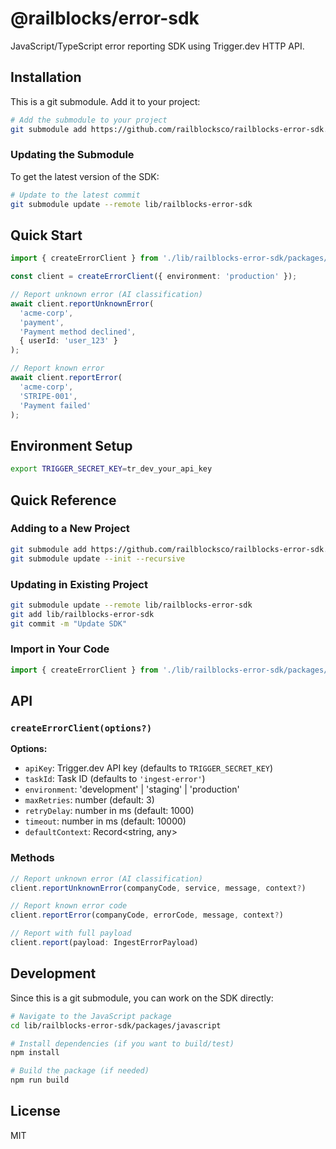 # @railblocks/error-sdk

JavaScript/TypeScript error reporting SDK using Trigger.dev HTTP API.

## Installation

This is a git submodule. Add it to your project:

```bash
# Add the submodule to your project
git submodule add https://github.com/railblocksco/railblocks-error-sdk.git lib/railblocks-error-sdk
```

### Updating the Submodule

To get the latest version of the SDK:

```bash
# Update to the latest commit
git submodule update --remote lib/railblocks-error-sdk
```

## Quick Start

```typescript
import { createErrorClient } from './lib/railblocks-error-sdk/packages/javascript/src';

const client = createErrorClient({ environment: 'production' });

// Report unknown error (AI classification)
await client.reportUnknownError(
  'acme-corp',
  'payment',
  'Payment method declined',
  { userId: 'user_123' }
);

// Report known error
await client.reportError(
  'acme-corp',
  'STRIPE-001',
  'Payment failed'
);
```

## Environment Setup

```bash
export TRIGGER_SECRET_KEY=tr_dev_your_api_key
```

## Quick Reference

### Adding to a New Project
```bash
git submodule add https://github.com/railblocksco/railblocks-error-sdk.git lib/railblocks-error-sdk
git submodule update --init --recursive
```

### Updating in Existing Project
```bash
git submodule update --remote lib/railblocks-error-sdk
git add lib/railblocks-error-sdk
git commit -m "Update SDK"
```

### Import in Your Code
```typescript
import { createErrorClient } from './lib/railblocks-error-sdk/packages/javascript/src';
```

## API

### `createErrorClient(options?)`

**Options:**
- `apiKey`: Trigger.dev API key (defaults to `TRIGGER_SECRET_KEY`)
- `taskId`: Task ID (defaults to `'ingest-error'`)
- `environment`: 'development' | 'staging' | 'production'
- `maxRetries`: number (default: 3)
- `retryDelay`: number in ms (default: 1000)
- `timeout`: number in ms (default: 10000)
- `defaultContext`: Record<string, any>

### Methods

```typescript
// Report unknown error (AI classification)
client.reportUnknownError(companyCode, service, message, context?)

// Report known error code
client.reportError(companyCode, errorCode, message, context?)

// Report with full payload
client.report(payload: IngestErrorPayload)
```

## Development

Since this is a git submodule, you can work on the SDK directly:

```bash
# Navigate to the JavaScript package
cd lib/railblocks-error-sdk/packages/javascript

# Install dependencies (if you want to build/test)
npm install

# Build the package (if needed)
npm run build
```

## License

MIT 